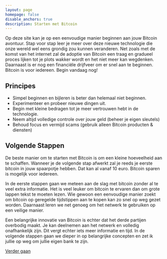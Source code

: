 ```yaml
---
layout: page
homepage: false
disable_anchors: true
description: Starten met Bitcoin
---
```


Op deze site kan je op een eenvoudige manier beginnen aan jouw Bitcoin avontuur. Stap voor stap leer je meer over deze nieuwe technologie die onze wereld wel eens grondig zou kunnen veranderen. Net zoals met de komst van het internet zal de adoptie van Bitcoin een traag en gradueel proces lijken tot je plots wakker wordt en het niet meer kan wegdenken. Daarnaast is er nog een financiële drijfveer om er snel aan te beginnen. Bitcoin is voor iedereen. Begin vandaag nog!

## Principes
- Simpel beginnen en bijleren is beter dan helemaal niet beginnen.
- Experimenteer en probeer nieuwe dingen uit.
- Begin met kleine bedragen tot je meer vertrouwen hebt in de technologie.
- Neem altijd volledige controle over jouw geld (beheer je eigen sleutels)
- Behoud focus en vermijd scams (gebruik alleen Bitcoin producten & diensten)

## Volgende Stappen
De beste manier om te starten met Bitcoin is om een kleine hoeveelheid aan te schaffen. Wanneer je de volgende stap afwerkt zal je reeds je eerste bitcoin in jouw spaarpotje hebben. Dat kan al vanaf 10 euro. Bitcoin sparen is mogelijk voor iedereen.

In de eerste stappen gaan we meteen aan de slag met bitcoin zonder al te veel extra informatie. Het is veel leuker om bitcoin te ervaren dan om grote lappen tekst te moeten lezen. Wie gewoon een eenvoudige manier zoekt om bitcoin op geregelde tijdstippen aan te kopen kan zo snel op weg gezet worden. Daarnaast leren we net genoeg om het netwerk te gebruiken op een veilige manier.

Een belangrijke innovatie van Bitcoin is echter dat het derde partijen overbodig maakt. Je kan deelnemen aan het netwerk en volledig onafhankelijk zijn. Dit vergt echter iets meer informatie en tijd. In de volgende stappen gaan we dieper in op belangrijke concepten en zet ik jullie op weg om jullie eigen bank te zijn.

[Verder gaan](documentation/overzicht.md)
